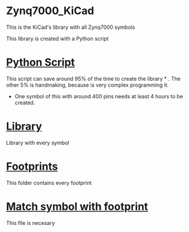 # Zynq7000_KiCad
 This is the KiCad's library with all Zynq7000 symbols 

This library is created with a Python script 

# [Python Script](Constructor.py)
This script can save around 95% of the time to create the library * .
The other 5% is handmaking, because is very complex programming it.

* One symbol of this with around 400 pins needs at least 4 hours to be created.

# [Library](Zynq700.lib)
Library with every symbol

# [Footprints](/Zynq7000.pretty)
This folder contains every footprint

# [Match symbol with footprint](Zynq7000.dcm)
This file is necesary